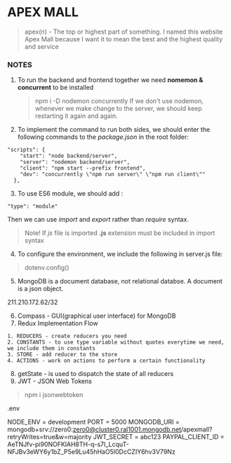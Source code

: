 # APEX MALL

> apex(n) - The top or highest part of something. I named this website Apex Mall because I want it to mean the best and the highest quality and service

### NOTES

1. To run the backend and frontend together we need **nomemon & concurrent** to be installed

   > npm i -D nodemon concurrently
   > If we don't use nodemon, whenever we make change to the server, we should keep restarting it again and again.

2. To implement the command to run both sides, we should enter the following commands to the _package.json_ in the root folder:

```
"scripts": {
    "start": "node backend/server",
    "server": "nodemon backend/server",
    "client": "npm start --prefix frontend",
    "dev": "concurrently \"npm run server\" \"npm run client\""
  },
```

3. To use ES6 module, we should add :

```
"type": "module"
```

Then we can use _import_ and _export_ rather than _require_ syntax. 
> Note! If *js* file is imported **.js** extension must be included in import syntax

4. To configure the environment, we include the following in server.js file: 
> dotenv.config()
 
5. MongoDB is a document database, not relational databse. A document is a json object.

211.210.172.62/32

6. Compass - GUI(graphical user interface) for MongoDB
7. Redux Implementation Flow
```
1. REDUCERS - create reducers you need
2. CONSTANTS - to use type variable without quotes everytime we need, we include them in constants
3. STORE - add reducer to the store
4. ACTIONS - work on actions to perform a certain functionality
```

8. getState - is used to dispatch the state of all reducers
9. JWT - JSON Web Tokens
> npm i jsonwebtoken


.env

NODE_ENV = development
PORT = 5000
MONGODB_URI = mongodb+srv://zero0:zero0@cluster0.ral1001.mongodb.net/apexmall?retryWrites=true&w=majority
JWT_SECRET = abc123
PAYPAL_CLIENT_ID = AeTNJfv-pi90NOFKlAH8TH-q-s7I_LcquT-NFJBv3eWY6y1bZ_P5e9Lu45hHaO5I0DcCZIY6hv3V79Nz
